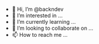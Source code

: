 - 👋 Hi, I’m @backndev
- 👀 I’m interested in ...
- 🌱 I’m currently learning ...
- 💞️ I’m looking to collaborate on ...
- 📫 How to reach me ...

<!---
backndev/backndev is a ✨ special ✨ repository because its `README.md` (this file) appears on your GitHub profile.
You can click the Preview link to take a look at your changes.
--->
